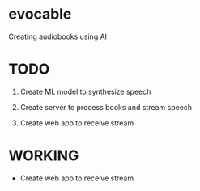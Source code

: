 # evocable
Creating audiobooks using AI

# TODO

1. Create ML model to synthesize speech
2. Create server to process books and stream speech


3. Create web app to receive stream


# WORKING

- Create web app to receive stream

